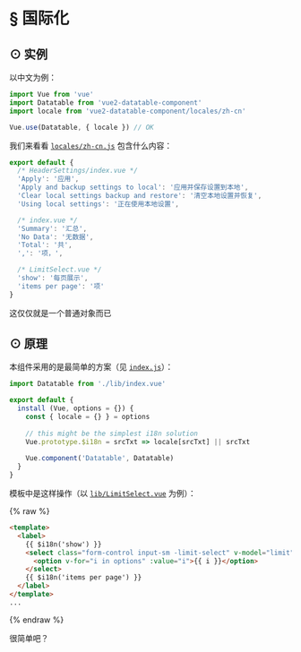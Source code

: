 # § 国际化

## ⊙ 实例

以中文为例：

```js
import Vue from 'vue'
import Datatable from 'vue2-datatable-component'
import locale from 'vue2-datatable-component/locales/zh-cn'

Vue.use(Datatable, { locale }) // OK
```

我们来看看 [`locales/zh-cn.js`](https://github.com/OneWayTech/vue2-datatable/blob/master/locales/zh-cn.js) 包含什么内容：

```js
export default {
  /* HeaderSettings/index.vue */
  'Apply': '应用',
  'Apply and backup settings to local': '应用并保存设置到本地',
  'Clear local settings backup and restore': '清空本地设置并恢复',
  'Using local settings': '正在使用本地设置',

  /* index.vue */
  'Summary': '汇总',
  'No Data': '无数据',
  'Total': '共',
  ',': '项，',

  /* LimitSelect.vue */
  'show': '每页展示',
  'items per page': '项'
}
```

这仅仅就是一个普通对象而已

## ⊙ 原理

本组件采用的是最简单的方案（见 [`index.js`](https://github.com/OneWayTech/vue2-datatable/blob/master/index.js)）：

```js
import Datatable from './lib/index.vue'

export default {
  install (Vue, options = {}) {
    const { locale = {} } = options
    
    // this might be the simplest i18n solution
    Vue.prototype.$i18n = srcTxt => locale[srcTxt] || srcTxt
    
    Vue.component('Datatable', Datatable)
  }
}
```

模板中是这样操作（以 [`lib/LimitSelect.vue`](https://github.com/OneWayTech/vue2-datatable/blob/master/lib/LimitSelect.vue) 为例）：

{% raw %}
```html
<template>
  <label>
    {{ $i18n('show') }}
    <select class="form-control input-sm -limit-select" v-model="limit">
      <option v-for="i in options" :value="i">{{ i }}</option>
    </select>
    {{ $i18n('items per page') }}
  </label>
</template>
...
```
{% endraw %}

很简单吧？

